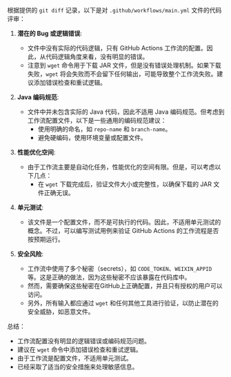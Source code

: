 根据提供的 `git diff` 记录，以下是对 `.github/workflows/main.yml` 文件的代码评审：

1. **潜在的 Bug 或逻辑错误**:
   - 文件中没有实际的代码逻辑，只有 GitHub Actions 工作流的配置。因此，从代码逻辑角度来看，没有明显的错误。
   - 注意到 `wget` 命令用于下载 JAR 文件，但是没有错误处理机制。如果下载失败，`wget` 将会失败而不会留下任何输出，可能导致整个工作流失败。建议添加错误检查和重试逻辑。

2. **Java 编码规范**:
   - 文件中并未包含实际的 Java 代码，因此不适用 Java 编码规范。但考虑到工作流配置文件，以下是一些通用的编码规范建议：
     - 使用明确的命名，如 `repo-name` 和 `branch-name`。
     - 避免硬编码，使用环境变量或配置文件。

3. **性能优化空间**:
   - 由于工作流主要是自动化任务，性能优化的空间有限。但是，可以考虑以下几点：
     - 在 `wget` 下载完成后，验证文件大小或完整性，以确保下载的 JAR 文件正确无误。

4. **单元测试**:
   - 该文件是一个配置文件，而不是可执行的代码。因此，不适用单元测试的概念。不过，可以编写测试用例来验证 GitHub Actions 的工作流程是否按预期运行。

5. **安全风险**:
   - 工作流中使用了多个秘密（secrets），如 `CODE_TOKEN`、`WEIXIN_APPID` 等。这是正确的做法，因为这些秘密不应该暴露在代码库中。
   - 然而，需要确保这些秘密在GitHub上正确配置，并且只有授权的用户可以访问。
   - 另外，所有输入都应通过 `wget` 和任何其他工具进行验证，以防止潜在的安全威胁，如恶意文件。

总结：
- 工作流配置没有明显的逻辑错误或编码规范问题。
- 建议在 `wget` 命令中添加错误检查和重试逻辑。
- 由于工作流是配置文件，不适用单元测试。
- 已经采取了适当的安全措施来处理敏感信息。